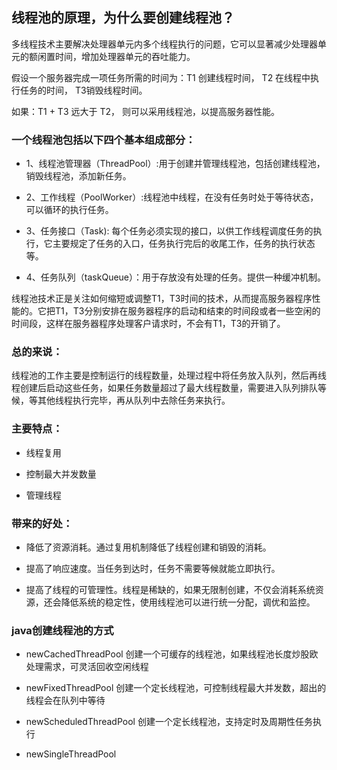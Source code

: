 <h2>线程池的原理，为什么要创建线程池？</h2>

多线程技术主要解决处理器单元内多个线程执行的问题，它可以显著减少处理器单元的额闲置时间，增加处理器单元的吞吐能力。

假设一个服务器完成一项任务所需的时间为：T1 创建线程时间， T2 在线程中执行任务的时间， T3销毁线程时间。

如果：T1 + T3 远大于 T2， 则可以采用线程池，以提高服务器性能。

<h3>一个线程池包括以下四个基本组成部分：</h3>

+ 1、线程池管理器（ThreadPool）:用于创建并管理线程池，包括创建线程池，销毁线程池，添加新任务。

+ 2、工作线程（PoolWorker）:线程池中线程，在没有任务时处于等待状态，可以循环的执行任务。

+ 3、任务接口（Task): 每个任务必须实现的接口，以供工作线程调度任务的执行，它主要规定了任务的入口，任务执行完后的收尾工作，任务的执行状态等。

+ 4、任务队列（taskQueue）：用于存放没有处理的任务。提供一种缓冲机制。

线程池技术正是关注如何缩短或调整T1，T3时间的技术，从而提高服务器程序性能的。它把T1，T3分别安排在服务器程序的启动和结束的时间段或者一些空闲的时间段，这样在服务器程序处理客户请求时，不会有T1，T3的开销了。

<h3>总的来说：</h3>

线程池的工作主要是控制运行的线程数量，处理过程中将任务放入队列，然后再线程创建后启动这些任务，如果任务数量超过了最大线程数量，需要进入队列排队等候，等其他线程执行完毕，再从队列中去除任务来执行。

<h3>主要特点：</h3>

- 线程复用

- 控制最大并发数量

- 管理线程

<h3>带来的好处：</h3>

- 降低了资源消耗。通过复用机制降低了线程创建和销毁的消耗。

- 提高了响应速度。当任务到达时，任务不需要等候就能立即执行。

- 提高了线程的可管理性。线程是稀缺的，如果无限制创建，不仅会消耗系统资源，还会降低系统的稳定性，使用线程池可以进行统一分配，调优和监控。

<h3>java创建线程池的方式</h3>

- newCachedThreadPool 创建一个可缓存的线程池，如果线程池长度炒股欧处理需求，可灵活回收空闲线程

- newFixedThreadPool 创建一个定长线程池，可控制线程最大并发数，超出的线程会在队列中等待

- newScheduledThreadPool 创建一个定长线程池，支持定时及周期性任务执行

- newSingleThreadPool 